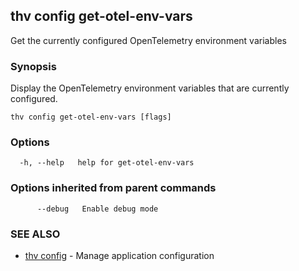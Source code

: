 ## thv config get-otel-env-vars

Get the currently configured OpenTelemetry environment variables

### Synopsis

Display the OpenTelemetry environment variables that are currently configured.

```
thv config get-otel-env-vars [flags]
```

### Options

```
  -h, --help   help for get-otel-env-vars
```

### Options inherited from parent commands

```
      --debug   Enable debug mode
```

### SEE ALSO

* [thv config](thv_config.md)	 - Manage application configuration

